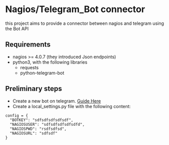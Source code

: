 # Nagios/Telegram_Bot connector

this project aims to provide a connector between nagios and telegram using the Bot API

## Requirements

* nagios >= 4.0.7 (they introduced Json endpoints)
* python3, with the following libraries
  * requests
  * python-telegram-bot

## Preliminary steps

* Create a new bot on telegram. [Guide Here](https://core.telegram.org/bots#creating-a-new-bot)
* Create a local_settings.py file with the following content:
```
config = {
  "BOTKEY": "sdfsdfsdfsdfsdf",
  "NAGIOSUSER": "sdfsdfsdfsdfsdfd",
  "NAGIOSPWD": "rsdfsdfsd",
  "NAGIOSURL": "sdfsdf" 
}
```
